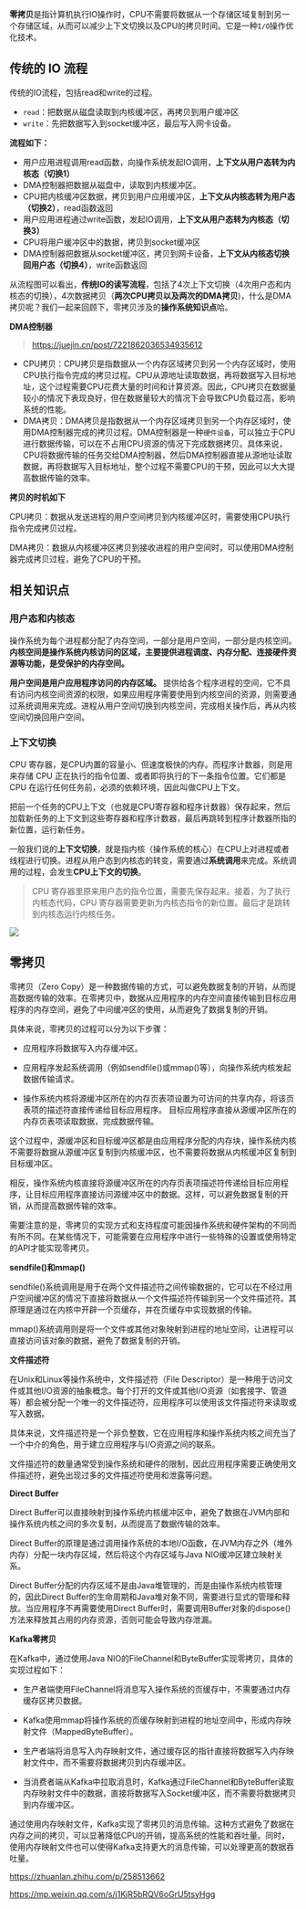 **零拷贝**是指计算机执行IO操作时，CPU不需要将数据从一个存储区域复制到另一个存储区域，从而可以减少上下文切换以及CPU的拷贝时间。它是一种`I/O`操作优化技术。



## 传统的 IO 流程

传统的IO流程，包括read和write的过程。

- `read`：把数据从磁盘读取到内核缓冲区，再拷贝到用户缓冲区
- `write`：先把数据写入到socket缓冲区，最后写入网卡设备。

**流程如下：**



- 用户应用进程调用read函数，向操作系统发起IO调用，**上下文从用户态转为内核态（切换1）**
- DMA控制器把数据从磁盘中，读取到内核缓冲区。
- CPU把内核缓冲区数据，拷贝到用户应用缓冲区，**上下文从内核态转为用户态（切换2）**，read函数返回
- 用户应用进程通过write函数，发起IO调用，**上下文从用户态转为内核态（切换3）**
- CPU将用户缓冲区中的数据，拷贝到socket缓冲区
- DMA控制器把数据从socket缓冲区，拷贝到网卡设备，**上下文从内核态切换回用户态（切换4）**，write函数返回

从流程图可以看出，**传统IO的读写流程**，包括了4次上下文切换（4次用户态和内核态的切换），4次数据拷贝（**两次CPU拷贝以及两次的DMA拷贝**)，什么是DMA拷贝呢？我们一起来回顾下，零拷贝涉及的**操作系统知识点**哈。

**DMA控制器**

> https://juejin.cn/post/7221862036534935612

- CPU拷贝：CPU拷贝是指数据从一个内存区域拷贝到另一个内存区域时，使用CPU执行指令完成的拷贝过程。CPU从源地址读取数据，再将数据写入目标地址，这个过程需要CPU花费大量的时间和计算资源。因此，CPU拷贝在数据量较小的情况下表现良好，但在数据量较大的情况下会导致CPU负载过高，影响系统的性能。
- DMA拷贝：DMA拷贝是指数据从一个内存区域拷贝到另一个内存区域时，使用DMA控制器完成的拷贝过程。DMA控制器是一种`硬件设备`，可以独立于CPU进行数据传输，可以在不占用CPU资源的情况下完成数据拷贝。具体来说，CPU将数据传输的任务交给DMA控制器，然后DMA控制器直接从源地址读取数据，再将数据写入目标地址，整个过程不需要CPU的干预，因此可以大大提高数据传输的效率。

**拷贝的时机如下**

CPU拷贝：数据从发送进程的用户空间拷贝到内核缓冲区时，需要使用CPU执行指令完成拷贝过程。

DMA拷贝：数据从内核缓冲区拷贝到接收进程的用户空间时，可以使用DMA控制器完成拷贝过程，避免了CPU的干预。

## 相关知识点

### 用户态和内核态

操作系统为每个进程都分配了内存空间，一部分是用户空间，一部分是内核空间。**内核空间是操作系统内核访问的区域，主要提供进程调度、内存分配、连接硬件资源等功能，是受保护的内存空间。**

**用户空间是用户应用程序访问的内存区域。** 提供给各个程序进程的空间，它不具有访问内核空间资源的权限，如果应用程序需要使用到内核空间的资源，则需要通过系统调用来完成。进程从用户空间切换到内核空间，完成相关操作后，再从内核空间切换回用户空间。

### 上下文切换

CPU 寄存器，是CPU内置的容量小、但速度极快的内存。而程序计数器，则是用来存储 CPU 正在执行的指令位置、或者即将执行的下一条指令位置。它们都是 CPU 在运行任何任务前，必须的依赖环境，因此叫做CPU上下文。

把前一个任务的CPU上下文（也就是CPU寄存器和程序计数器）保存起来，然后加载新任务的上下文到这些寄存器和程序计数器，最后再跳转到程序计数器所指的新位置，运行新任务。

一般我们说的**上下文切换**，就是指内核（操作系统的核心）在CPU上对进程或者线程进行切换。进程从用户态到内核态的转变，需要通过**系统调用**来完成。系统调用的过程，会发生**CPU上下文的切换**。

> CPU 寄存器里原来用户态的指令位置，需要先保存起来。接着，为了执行内核态代码，CPU 寄存器需要更新为内核态指令的新位置。最后才是跳转到内核态运行内核任务。

![](https://yitiaoit.oss-cn-beijing.aliyuncs.com/img/image-20220422104508941.png)



## 零拷贝

零拷贝（Zero Copy）是一种数据传输的方式，可以避免数据复制的开销，从而提高数据传输的效率。在零拷贝中，数据从应用程序的内存空间直接传输到目标应用程序的内存空间，避免了中间缓冲区的使用，从而避免了数据复制的开销。

具体来说，零拷贝的过程可以分为以下步骤：

- 应用程序将数据写入内存缓冲区。

- 应用程序发起系统调用（例如sendfile()或mmap()等），向操作系统内核发起数据传输请求。

- 操作系统内核将源缓冲区所在的内存页表项设置为可访问的共享内存，将该页表项的描述符直接传递给目标应用程序。
  目标应用程序直接从源缓冲区所在的内存页表项读取数据，完成数据传输。

这个过程中，源缓冲区和目标缓冲区都是由应用程序分配的内存块，操作系统内核不需要将数据从源缓冲区复制到内核缓冲区，也不需要将数据从内核缓冲区复制到目标缓冲区。

相反，操作系统内核直接将源缓冲区所在的内存页表项描述符传递给目标应用程序，让目标应用程序直接访问源缓冲区中的数据。这样，可以避免数据复制的开销，从而提高数据传输的效率。

需要注意的是，零拷贝的实现方式和支持程度可能因操作系统和硬件架构的不同而有所不同。在某些情况下，可能需要在应用程序中进行一些特殊的设置或使用特定的API才能实现零拷贝。

**sendfile()和mmap()**

sendfile()系统调用是用于在两个文件描述符之间传输数据的，它可以在不经过用户空间缓冲区的情况下直接将数据从一个文件描述符传输到另一个文件描述符。其原理是通过在内核中开辟一个页缓存，并在页缓存中实现数据的传输。

mmap()系统调用则是将一个文件或其他对象映射到进程的地址空间，让进程可以直接访问该对象的数据，避免了数据复制的开销。

**文件描述符**

在Unix和Linux等操作系统中，文件描述符（File Descriptor）是一种用于访问文件或其他I/O资源的抽象概念。每个打开的文件或其他I/O资源（如套接字、管道等）都会被分配一个唯一的文件描述符，应用程序可以使用该文件描述符来读取或写入数据。

具体来说，文件描述符是一个非负整数，它在应用程序和操作系统内核之间充当了一个中介的角色，用于建立应用程序与I/O资源之间的联系。

文件描述符的数量通常受到操作系统和硬件的限制，因此应用程序需要正确使用文件描述符，避免出现过多的文件描述符使用和泄露等问题。

**Direct Buffer**

Direct Buffer可以直接映射到操作系统内核缓冲区中，避免了数据在JVM内部和操作系统内核之间的多次复制，从而提高了数据传输的效率。

Direct Buffer的原理是通过调用操作系统的本地I/O函数，在JVM内存之外（堆外内存）分配一块内存区域，然后将这个内存区域与Java NIO缓冲区建立映射关系。

Direct Buffer分配的内存区域不是由Java堆管理的，而是由操作系统内核管理的，因此Direct Buffer的生命周期和Java堆对象不同，需要进行显式的管理和释放。当应用程序不再需要使用Direct Buffer时，需要调用Buffer对象的dispose()方法来释放其占用的内存资源，否则可能会导致内存泄漏。

**Kafka零拷贝**

在Kafka中，通过使用Java NIO的FileChannel和ByteBuffer实现零拷贝，具体的实现过程如下：

- 生产者端使用FileChannel将消息写入操作系统的页缓存中，不需要通过内存缓存区拷贝数据。

- Kafka使用mmap将操作系统的页缓存映射到进程的地址空间中，形成内存映射文件（MappedByteBuffer）。

- 生产者端将消息写入内存映射文件，通过缓存区的指针直接将数据写入内存映射文件中，而不需要将数据拷贝到内存缓冲区。

- 当消费者端从Kafka中拉取消息时，Kafka通过FileChannel和ByteBuffer读取内存映射文件中的数据，直接将数据写入Socket缓冲区，而不需要将数据拷贝到内存缓冲区。

通过使用内存映射文件，Kafka实现了零拷贝的消息传输。这种方式避免了数据在内存之间的拷贝，可以显著降低CPU的开销，提高系统的性能和吞吐量。同时，使用内存映射文件也可以使得Kafka支持更大的消息传输，可以处理更高的数据吞吐量。











https://zhuanlan.zhihu.com/p/258513662

https://mp.weixin.qq.com/s/j1KjR5bRQV6oGrU5tsyHgg
